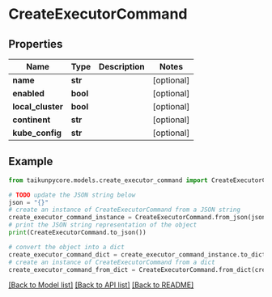 # CreateExecutorCommand


## Properties

Name | Type | Description | Notes
------------ | ------------- | ------------- | -------------
**name** | **str** |  | [optional] 
**enabled** | **bool** |  | [optional] 
**local_cluster** | **bool** |  | [optional] 
**continent** | **str** |  | [optional] 
**kube_config** | **str** |  | [optional] 

## Example

```python
from taikunpycore.models.create_executor_command import CreateExecutorCommand

# TODO update the JSON string below
json = "{}"
# create an instance of CreateExecutorCommand from a JSON string
create_executor_command_instance = CreateExecutorCommand.from_json(json)
# print the JSON string representation of the object
print(CreateExecutorCommand.to_json())

# convert the object into a dict
create_executor_command_dict = create_executor_command_instance.to_dict()
# create an instance of CreateExecutorCommand from a dict
create_executor_command_from_dict = CreateExecutorCommand.from_dict(create_executor_command_dict)
```
[[Back to Model list]](../README.md#documentation-for-models) [[Back to API list]](../README.md#documentation-for-api-endpoints) [[Back to README]](../README.md)


